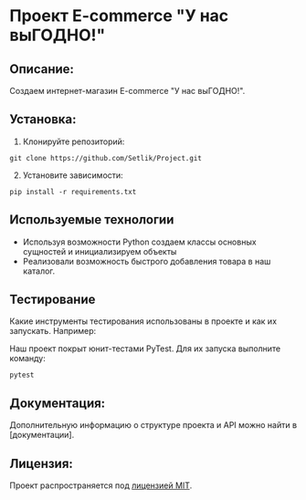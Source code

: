 # Проект E-commerce "У нас выГОДНО!"

## Описание:

Создаем интернет-магазин E-commerce "У нас выГОДНО!".

## Установка:

1. Клонируйте репозиторий:

```
git clone https://github.com/Setlik/Project.git
```

2. Установите зависимости:

```
pip install -r requirements.txt
```

## Используемые технологии

- Используя возможности Python создаем классы основных сущностей и инициализируем объекты
- Реализовали возможность быстрого добавления товара в наш каталог.


## Тестирование

Какие инструменты тестирования использованы в проекте и как их запускать. Например:

Наш проект покрыт юнит-тестами PyTest.
Для их запуска выполните команду:

```
pytest
```


## Документация:

Дополнительную информацию о структуре проекта и API можно найти в [документации].

## Лицензия:


Проект распространяется под [лицензией MIT](LICENSE).

